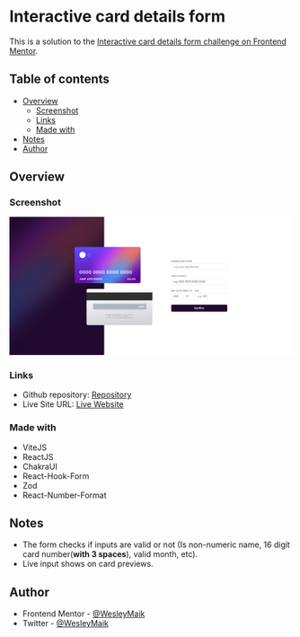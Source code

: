# Interactive card details form 

This is a solution to the [Interactive card details form challenge on Frontend Mentor](https://www.frontendmentor.io/challenges/interactive-card-details-form-XpS8cKZDWw).

## Table of contents

- [Overview](#overview)
  - [Screenshot](#screenshot)
  - [Links](#links)
  - [Made with](#made-with)
- [Notes](#notes)
- [Author](#author)


## Overview

### Screenshot

![screenshot](./docs/screenshot.png)

### Links

- Github repository: [Repository](https://github.com/WesleyMaik/interactive-card-details-form/)
- Live Site URL: [Live Website](https://WesleyMaik.github.io/interactive-card-details-form)

### Made with
- ViteJS
- ReactJS
- ChakraUI
- React-Hook-Form
- Zod
- React-Number-Format

## Notes
- The form checks if inputs are valid or not (Is non-numeric name, 16 digit card number(**with 3 spaces**), valid month, etc).
- Live input shows on card previews.

## Author

- Frontend Mentor - [@WesleyMaik](https://www.frontendmentor.io/profile/WesleyMaik)
- Twitter - [@WesleyMaik](https://www.twitter.com/euwesleymaik)
